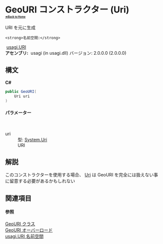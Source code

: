 # GeoURI コンストラクター (Uri)<div style="font-size:30%"><a href="https://github.com/usagi/usagi.cs/blob/master/docs/Home.md">≪Back to Home</a></div> 

URI を元に生成


    <strong>名前空間:</strong>
&nbsp;<a href="N_usagi_URI.md">usagi.URI</a><br /><strong>アセンブリ:</strong>
&nbsp;usagi (in usagi.dll) バージョン: 2.0.0.0 (2.0.0.0)

## 構文

**C#**<br />
``` C#
public GeoURI(
	Uri uri
)
```


#### パラメーター
&nbsp;<dl><dt>uri</dt><dd>型: <a href="http://msdn2.microsoft.com/ja-jp/library/txt7706a" target="_blank">System.Uri</a><br />URI</dd></dl>

## 解説
このコンストラクターを使用する場合、 <a href="http://msdn2.microsoft.com/ja-jp/library/txt7706a" target="_blank">Uri</a> は GeoURI を完全には扱えない事に留意する必要があるかもしれない

## 関連項目


#### 参照
<a href="T_usagi_URI_GeoURI.md">GeoURI クラス</a><br /><a href="Overload_usagi_URI_GeoURI__ctor.md">GeoURI オーバーロード</a><br /><a href="N_usagi_URI.md">usagi.URI 名前空間</a><br />